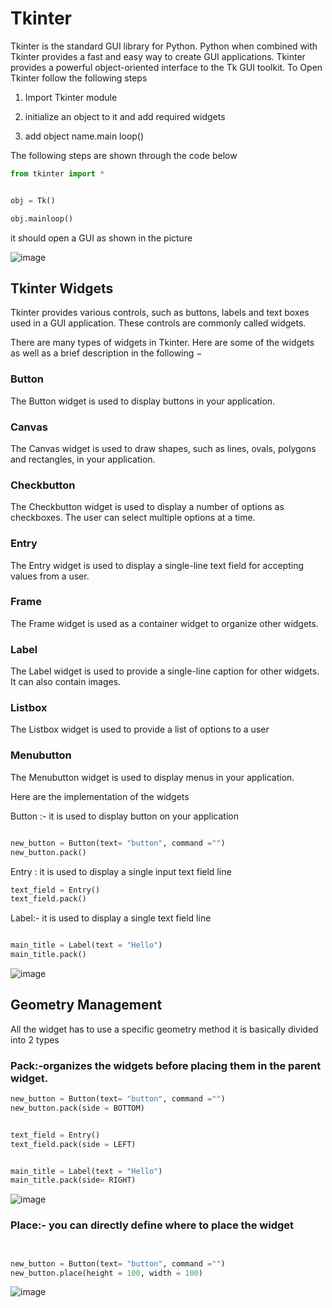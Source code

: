 # Tkinter

Tkinter is the standard GUI library for Python. Python when combined with Tkinter provides a fast and easy way to create GUI applications. Tkinter provides a powerful object-oriented interface to the Tk GUI toolkit.
To Open Tkinter follow the following steps

1.	Import Tkinter module

2.	initialize an object to it and add required widgets

3.	add object name.main loop()

The following steps are shown through the code below
``` python
from tkinter import *


obj = Tk()

obj.mainloop()

```


it should open a GUI as shown in the picture


![image](https://user-images.githubusercontent.com/66876387/136183422-9346f077-c2f4-4025-a49b-676f09f5a3f0.png)

## Tkinter Widgets

Tkinter provides various controls, such as buttons, labels and text boxes used in a GUI application. These controls are commonly called widgets.

There are many types of widgets in Tkinter. Here are some of the widgets as well as a brief description in the following −

### Button
The Button widget is used to display buttons in your application.

### Canvas
The Canvas widget is used to draw shapes, such as lines, ovals, polygons and rectangles, in your application.

### Checkbutton
The Checkbutton widget is used to display a number of options as checkboxes. The user can select multiple options at a time.

### Entry
The Entry widget is used to display a single-line text field for accepting values from a user.

### Frame
The Frame widget is used as a container widget to organize other widgets.

### Label
The Label widget is used to provide a single-line caption for other widgets. It can also contain images.

### Listbox
The Listbox widget is used to provide a list of options to a user

### Menubutton
The Menubutton widget is used to display menus in your application.


Here are the implementation of the widgets 

Button :- it is used to display button on your application


``` python

new_button = Button(text= "button", command ="")
new_button.pack()

```

Entry : it is used to display a single input text field line 

``` python
text_field = Entry()
text_field.pack()

```


Label:- it is used to display a single  text field line

``` python

main_title = Label(text = "Hello")
main_title.pack()


```


![image](https://user-images.githubusercontent.com/66876387/136183985-568c533d-3541-47e8-9f14-b920e11a8d97.png)

## Geometry Management
All the widget has to use a specific geometry method it is basically divided into 2 types

### Pack:-organizes the widgets before placing them in the parent widget.

``` python
new_button = Button(text= "button", command ="")
new_button.pack(side = BOTTOM)


text_field = Entry()
text_field.pack(side = LEFT)


main_title = Label(text = "Hello")
main_title.pack(side= RIGHT)


```


![image](https://user-images.githubusercontent.com/66876387/136184459-f006afbe-005b-4241-8490-eb0cf75bcf75.png)

### Place:- you can directly define where to place the widget

``` python


new_button = Button(text= "button", command ="")
new_button.place(height = 100, width = 100)


```


![image](https://user-images.githubusercontent.com/66876387/136184631-036a143a-f4f2-4f86-b35f-ff4adaffe1a5.png)
